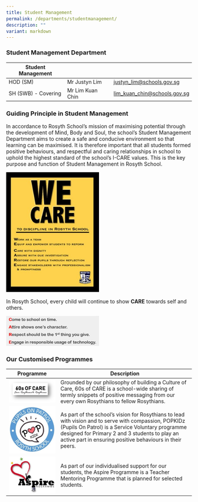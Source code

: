 ```yaml
---
title: Student Management
permalink: /departments/studentmanagement/
description: ""
variant: markdown
---
```

### Student Management Department

| Student Management | | |
| -------- | -------- | -------- |
| HOD (SM) | Mr Justyn Lim | justyn_lim@schools.gov.sg |
| SH (SWB) - Covering | Mr Lim Kuan Chin | lim_kuan_chin@schools.gov.sg |

### Guiding Principle in Student Management

In accordance to Rosyth School’s mission of maximising potential through the development of Mind, Body and Soul, the school’s Student Management Department aims to create a safe and conducive environment so that learning can be maximised. It is therefore important that all students formed positive behaviours, and respectful and caring relationships in school to uphold the highest standard of the school’s I-CARE values. This is the key purpose and function of Student Management in Rosyth School.

<img src="/images/SM_Care1.jpg" style="width:50%">

In Rosyth School, every child will continue to show **CARE** towards self and others.

<img src="/images/SM_Care2.jpg" style="width:50%">

### Our Customised Programmes

| Programme | Description |
| -------- | -------- | 
| ![](/images/60sOfCAre.png)     | Grounded by our philosophy of building a Culture of Care, 60s of CARE is a school-wide sharing of termly snippets of positive messaging from our every own Rosythians to fellow Rosythians. | 
| ![](/images/PopKidz.jpg)     | As part of the school’s vision for Rosythians to lead with vision and to serve with compassion, POPKIDz (Pupils On Patrol) is a Service Voluntary programme designed for Primary 2 and 3 students to play an active part in ensuring positive behaviours in their peers. | 
| ![](/images/Aspire.jpg)     | As part of our individualised support for our students, the Aspire Programme is a Teacher Mentoring Programme that is planned for selected students. |